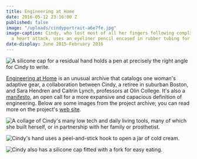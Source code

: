 ```yaml
---
title: Engineering at Home
date: 2016-05-12 23:16:00 Z
published: false
image: "/uploads/cindyportrait-a6e7fe.jpg"
image-caption: Cindy, who lost most of all her fingers following complications from
  a heart attack, uses an eyeliner pencil encased in rubber tubing for easy application.
date-display: June 2015–February 2016
---
```


![A silicone cap for a residual hand holds a pen at precisely the right angle for Cindy to write. ](/uploads/cindy%20pen%20holder.jpg)

[Engineering at Home](http://engineeringathome.org/) is an unusual archive that catalogs one woman's adaptive gear, a collaboration between Cindy, a retiree in suburban Boston, and Sara Hendren and Caitrin Lynch, professors at Olin College. It's also a [manifesto](http://engineeringathome.org/manifesto), an open call for a more expansive and capacious definition of engineering. Below are some images from the project archive; you can read more on the project's [web site](http://engineeringathome.org/).

![A collage of Cindy's many low tech and daily living tools, many of which she built herself, or in partnership with her family or prosthetist.](/uploads/cindy%20graphic%20jpg.jpg)

![Cindy's hand uses a peel-and-stick hook to open a jar of cold cream.](/uploads/cindy%20jar%20turning%20hook.jpg)

![Cindy also has a silicone cap fitted with a fork for easy eating.](/uploads/cindy%20fork%20in%20situ.jpg)




